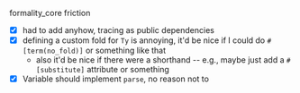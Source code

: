 formality_core friction

* [x] had to add anyhow, tracing as public dependencies
* [x] defining a custom fold for `Ty` is annoying, it'd be nice if I could do `#[term(no_fold)]` or something like that
    * also it'd be nice if there were a shorthand -- e.g., maybe just add a `#[substitute]` attribute or something
* [x] Variable should implement `parse`, no reason not to